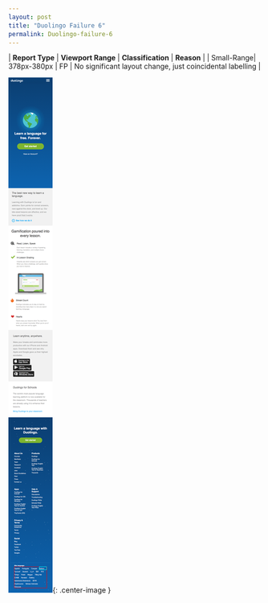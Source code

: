```yaml
---
layout: post
title: "Duolingo Failure 6"
permalink: Duolingo-failure-6
---
```

| **Report Type** | **Viewport Range** | **Classification** | **Reason** |
| Small-Range| 378px-380px | FP | No significant layout change, just coincidental labelling | 

![Screenshot of the fault](../assets/images/Duolingo/fault6/smallrangeWidth379.png){: .center-image }